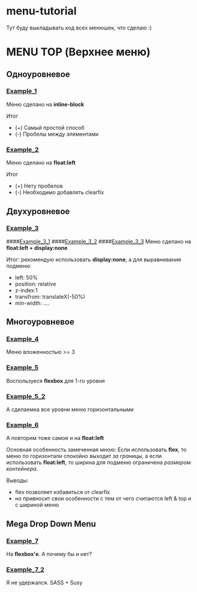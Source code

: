 # menu-tutorial
Тут буду выкладывать код всех менюшек, что сделаю :)

# MENU TOP (Верхнее меню)
## Одноуровневое
### [Example_1](https://jsfiddle.net/kakawi/tqyo82fm/)
Меню сделано на **inline-block**

Итог
* (+) Самый простой способ
* (-) Пробелы между элементами


### [Example_2](https://jsfiddle.net/kakawi/7v4gbfsd/)
Меню сделано на **float:left**

Итог
* (+) Нету пробелов 
* (-) Необходимо добавлять clearfix

## Двухуровневое
### [Example_3](https://github.com/kakawi/menu-tutorial/tree/master/menu_top/example_3)
####[Example_3_1](https://jsfiddle.net/kakawi/Ltydyce6/)
####[Example_3_2](https://jsfiddle.net/kakawi/1syha9a4/)
####[Example_3_3](https://jsfiddle.net/kakawi/putzkkrs/)
Меню сделано на **float:left + display:none**

Итог: рекомендую использовать **display:none**, а для выравнивания подменю
* left: 50%
* position: relative
* z-index:1
* transfrom: translateX(-50%)
* min-width: ....

## Многоуровневое
### [Example_4](https://jsfiddle.net/kakawi/Lb4x5r5z/)
Меню вложенностью >= 3

### [Example_5](https://jsfiddle.net/kakawi/je0fab8u/)
Воспользуеся **flexbox** для 1-го уровня

### [Example_5_2](https://jsfiddle.net/kakawi/f3tbc9o9/)
А сделаемка все уровни меню горизонтальными

### [Example_6](https://jsfiddle.net/kakawi/at593z0b/)
А повторим тоже самое и на **float:left**

Основная особенность замеченная мною: Если использовать **flex**, то меню по горизонтали спокойно выходит *за границы*, а если использовать **float:left**, то ширина для подменю ограничена *размером контейнера*.

Выводы:
* flex позволяет избавиться от clearfix
* но привносит свои особенности с тем от чего считаются left & top и с шириной меню

## Mega Drop Down Menu
### [Example_7](https://jsfiddle.net/kakawi/37avojjy/)
На **flexbox'е**. А почему бы и нет?

### [Example_7_2](http://codepen.io/kakawi/pen/EPLOZK)
Я не удержался. SASS + Susy